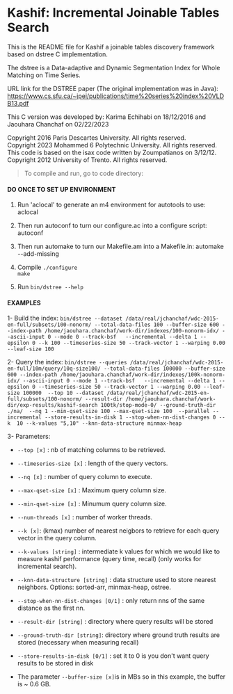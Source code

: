 # Kashif: Incremental Joinable Tables Search
This is the README file for Kashif a joinable tables discovery framework based on dstree C implementation.

The dstree is a Data-adaptive and Dynamic Segmentation  Index for Whole Matching on Time Series.

URL link for the DSTREE paper (The original implementation was in Java): https://www.cs.sfu.ca/~jpei/publications/time%20series%20index%20VLDB13.pdf 


This C version was developed by: Karima Echihabi on 18/12/2016 and Jaouhara Chanchaf on 02/22/2023


Copyright 2016 Paris Descartes University. All rights reserved.\
Copyright 2023 Mohammed 6 Polytechnic University. All rights reserved.\
This code is based on the isax code written by Zoumpatianos on 3/12/12.\
Copyright 2012 University of Trento. All rights reserved.

> To compile and run, go to code directory: 

#### DO ONCE TO SET UP ENVIRONMENT
1. Run 'aclocal' to generate an m4 environment for autotools to use:
aclocal

2. Then run autoconf to turn our configure.ac into a configure script:
autoconf

3. Then run automake to turn our Makefile.am into a Makefile.in:
automake --add-missing

4. Compile
`./configure`\
`make`

5. Run
`bin/dstree --help`

#### EXAMPLES
1- Build the index: 
`bin/dstree --dataset /data/real/jchanchaf/wdc-2015-en-full/subsets/100-nonorm/ --total-data-files 100 --buffer-size 600 --index-path /home/jaouhara.chanchaf/work-dir/indexes/100-nonorm-idx/ --ascii-input 0 --mode 0 --track-bsf   --incremental --delta 1 --epsilon 0 --k 100 --timeseries-size 50 --track-vector 1 --warping 0.00 --leaf-size 100`

2- Query the index:
`bin/dstree --queries /data/real/jchanchaf/wdc-2015-en-full/10m/query/10q-size100/ --total-data-files 100000 --buffer-size 600 --index-path /home/jaouhara.chanchaf/work-dir/indexes/100k-nonorm-idx/ --ascii-input 0 --mode 1 --track-bsf   --incremental --delta 1 --epsilon 0 --timeseries-size 50 --track-vector 1 --warping 0.00 --leaf-size 100000  --top 10 --dataset /data/real/jchanchaf/wdc-2015-en-full/subsets/100-nonorm/ --result-dir /home/jaouhara.chanchaf/work-dir/exp-results/kashif-search 100tk/stop-mode-0/ --ground-truth-dir ./na/  --nq 1 --min-qset-size 100 --max-qset-size 100  --parallel --incremental --store-results-in-disk 1 --stop-when-nn-dist-changes 0 --k  10 --k-values "5,10" --knn-data-structure minmax-heap`

3- Parameters:

* `--top [x]` : nb of matching columns to be retrieved.
* `--timeseries-size [x]` : length of the query vectors.
* `--nq [x]` : number of query column to execute.
* `--max-qset-size [x]` : Maximum query column size.
* `--min-qset-size [x]` : Minumum query column size.
* `--num-threads [x]` : number of worker threads. 
* `--k [x]`: (kmax) number of nearest neigbors to retrieve for each query vector in the query column.
* `--k-values [string]` : intermediate k values for which we would like to measure kashif performance (query time, recall) (only works for incremental search).

* `--knn-data-structure [string]` : data structure used to store nearest neighbors. Options: sorted-arr, minmax-heap, ostree.
* `--stop-when-nn-dist-changes [0/1]` : only return nns of the same distance as the first nn.
* `--result-dir [string]` : directory where query results will be stored
* `--ground-truth-dir [string]`: directory where ground truth results are stored (necessary when measuring recall)
* `--store-results-in-disk [0/1]` : set it to 0 is you don't want query results to be stored in disk

- The parameter `--buffer-size [x]`is in MBs so in this example, the buffer is ~ 0.6 GB.


